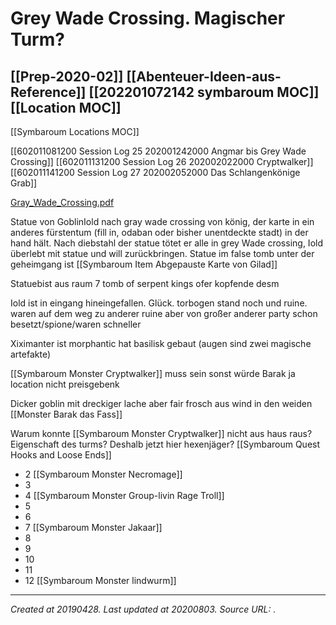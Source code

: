# Grey Wade Crossing. Magischer Turm?
 [[Prep-2020-02]] [[Abenteuer-Ideen-aus-Reference]] [[202201072142 symbaroum MOC]] [[Location MOC]]
---
[[Symbaroum Locations MOC]]

[[602011081200 Session Log 25 202001242000 Angmar bis Grey Wade Crossing]]
[[602011131200 Session Log 26 202002022000 Cryptwalker]]
[[602011141200 Session Log 27 202002052000 Das Schlangenkönige Grab]]

[Gray\_Wade\_Crossing.pdf](./resources/201904281322_Grey_Wade_Crossing.resources/Gray_Wade_Crossing.pdf)

Statue von GoblinIold nach gray wade crossing von könig, der karte in ein anderes fürstentum (fill in, odaban oder bisher unentdeckte stadt) in der hand hält. Nach diebstahl der statue tötet er alle in grey Wade crossing, Iold überlebt mit statue und will zurückbringen. Statue im false tomb unter der geheimgang ist [[Symbaroum  Item Abgepauste Karte von Gilad]]

Statuebist aus raum 7 tomb of serpent kings ofer kopfende desm 

Iold ist in eingang hineingefallen. Glück. torbogen stand noch und ruine. waren auf dem weg zu anderer ruine aber von großer anderer party schon besetzt/spione/waren schneller

Xiximanter ist morphantic hat basilisk gebaut (augen sind zwei magische artefakte)

[[Symbaroum Monster Cryptwalker]] muss sein sonst würde Barak ja location nicht preisgebenk

Dicker goblin mit dreckiger lache aber fair frosch aus wind in den weiden [[Monster Barak das Fass]]


Warum konnte [[Symbaroum Monster Cryptwalker]]
nicht aus haus raus? Eigenschaft des turms? Deshalb jetzt hier hexenjäger? [[Symbaroum Quest Hooks and Loose Ends]]





- 2 [[Symbaroum Monster Necromage]]
- 3 
- 4 [[Symbaroum Monster Group-livin Rage Troll]]
- 5
- 6
- 7 [[Symbaroum Monster Jakaar]]
- 8
- 9
- 10
- 11
- 12 [[Symbaroum Monster lindwurm]]

---

_Created at 20190428._
_Last updated at 20200803._
_Source URL: [](https://watermark.drivethrurpg.com/download_portal.php?tkn=ddcd2db0f70c2a594adf3ae9a7468e02&cid=693019&site=dtrpg&oid=15468657&opdid=51090621&bidx=0)._



